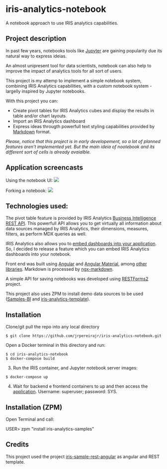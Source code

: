 # iris-analytics-notebook

A notebook approach to use IRIS analytics capabilities.

## Project description

In past few years, notebooks tools like [Jupyter](https://jupyter.org/) are gaining popularity due its natural way to express ideias.

An almost unipresent tool for data scientists, notebook can also help to improve the impact of analytics tools for all sort of users.

This project is my attemp to implement a simple notebook system, combining IRIS Analytics capabilities, with a custom notebook system - largelly inspired by Jupyter notebooks.

With this project you can:

* Create pivot tables for IRIS Analytics cubes and display the results in table and/or chart layouts
* Import an IRIS Analytics dashboard
* Express ideas througth powerfull text styling capabilities provided by [Markdown](https://en.wikipedia.org/wiki/Markdown) format.

*Please, notice that this project is in early developement, so a lot of planned features aren't implemented yet. But the main ideia of nootebook and its different sort of cells is already avaialble.*

## Application screencasts

Using the notebook UI:
<img src="https://github.com/jrpereirajr/iris-analytics-notebook/blob/master/img/2HWgQqAOUM.gif?raw=true"></img>


Forking a notebook:
<img src="https://raw.githubusercontent.com/jrpereirajr/iris-analytics-notebook/master/img/OrN2wwi9ud.gif"></img>

## Technologies used:

The pivot table feature is provided by IRIS Analytics [Business Intelligence REST API](https://docs.intersystems.com/irislatest/csp/docbook/Doc.View.cls?KEY=D2CLIENT_rest_api). This powerfull API allows you to get virtually all information about data sources managed by IRIS Analytics, their dimensions, measures, filters, as perform MDX queries as well.

IRIS Analytics also allows you to [embed dashboards into your application](https://docs.intersystems.com/latest/csp/docbook/Doc.View.cls?KEY=D2IMP_ch_dashboards). So, I decided to release a feature which you can embed IRIS Analytics dashboards into your notebook.

Front end was built using [Angular](https://angular.io/) and [Angular Material](https://material.angular.io/), among [other libraries](https://github.com/jrpereirajr/iris-analytics-notebook/blob/master/frontend/package.json). Markdown is processed by [ngx-markdown](https://github.com/jfcere/ngx-markdown).

A simple API for saving notebooks was developed using [RESTForms2](https://github.com/intersystems-community/RESTForms2) project.

This project also uses ZPM to install demo data sources to be used ([Samples-BI](https://github.com/intersystems/Samples-BI) and [iris-analytics-template](https://github.com/intersystems-community/iris-analytics-template)).

## Installation

Clone/git pull the repo into any local directory

```
$ git clone https://github.com/jrpereirajr/iris-analytics-notebook.git
```

Open a Docker terminal in this directory and run:

```
$ cd iris-analytics-notebook
$ docker-compose build
```

3. Run the IRIS container, and Jupyter notebook server images:

```
$ docker-compose up
```

4. Wait for backend e frontend containers to up and then access the [application](http://localhost:4200). Username: superuser; password: SYS.

## Installation (ZPM)

Open Terminal and call:

USER> zpm "install iris-analytics-samples"

## Credits

This project used the project [iris-sample-rest-angular](https://github.com/intersystems-ib/iris-sample-rest-angular) as angular and REST template.

